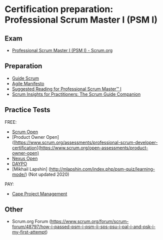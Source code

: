 # Certification preparation: Professional Scrum Master I (PSM I)

## Exam

* [Professional Scrum Master I (PSM I) - Scrum.org](https://www.scrum.org/assessments/professional-scrum-master-i-certification)

## Preparation

* [Guide Scrum](https://scrumguides.org/download.html)
* [Agile Manifesto](https://agilemanifesto.org/)
* [Suggested Reading for Professional Scrum Master™ I](https://www.scrum.org/resources/suggested-reading-professional-scrum-master)
* [Scrum Insights for Practitioners: The Scrum Guide Companion](https://amzn.to/3yorqXb)

## Practice Tests
FREE:
* [Scrum Open](https://www.scrum.org/open-assessments/scrum-open)
* [Product Owner Open]([https://www.scrum.org/assessments/professional-scrum-developer-certification](https://www.scrum.org/open-assessments/product-owner-open)
* [Nexus Open](https://www.scrum.org/open-assessments/nexus-open)
* [DAYPO](https://www.daypo.com/rp-psm-i.html)
* [Mikhail Lapshin] (http://mlapshin.com/index.php/psm-quiz/learning-mode/) (Not updated 2020)

PAY:
* [Cape Project Management](https://capeprojectmanagement.com/agile-exams/sm-exam/)

## Other
* Scrum.org Forum (https://www.scrum.org/forum/scrum-forum/48797/how-i-passed-psm-i-psm-ii-sps-psu-i-pal-i-and-psk-i-my-first-attempt)
